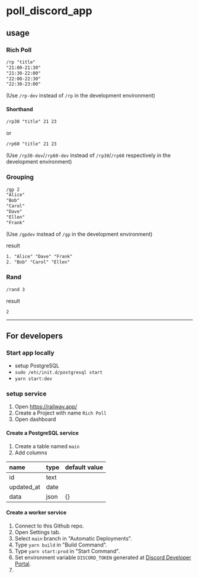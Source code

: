# poll_discord_app

## usage

### Rich Poll

```txt
/rp "title"
"21:00-21:30"
"21:30-22:00"
"22:00-22:30"
"22:30-23:00"
```

(Use `/rp-dev` instead of `/rp` in the development environment)

#### Shorthand

```txt
/rp30 "title" 21 23
```

or

```txt
/rp60 "title" 21 23
```

(Use `/rp30-dev`/`/rp60-dev` instead of `/rp30`/`/rp60` respectively in the development environment)

### Grouping

```txt
/gp 2
"Alice"
"Bob"
"Carol"
"Dave"
"Ellen"
"Frank"
```

(Use `/gpdev` instead of `/gp` in the development environment)

result

```txt
1. "Alice" "Dave" "Frank"
2. "Bob" "Carol" "Ellen"
```

### Rand

```txt
/rand 3
```

result

```txt
2
```

---

## For developers

### Start app locally

-   setup PostgreSQL
-   `sudo /etc/init.d/postgresql start`
-   `yarn start:dev`

<!--
## setup

```bash
$  heroku config:add TZ=Asia/Tokyo --app poll-discord-app
$  heroku config:add DATABASE_URL=*** --app poll-discord-app
$  heroku config:add DISCORD_TOKEN=*** --app poll-discord-app
``` -->

### setup service

1. Open https://railway.app/
2. Create a Project with name `Rich Poll`
3. Open dashboard

#### Create a PostgreSQL service

1. Create a table named `main`
2. Add columns

| name       | type | default value |
| :--------- | :--- | :------------ |
| id         | text |               |
| updated_at | date |               |
| data       | json | {}            |

#### Create a worker service

1. Connect to this Github repo.
2. Open Settings tab.
3. Select `main` branch in "Automatic Deployments".
4. Type `yarn build` in "Build Command".
5. Type `yarn start:prod` in "Start Command".
6. Set environment variable `DISCORD_TOKEN` generated at [Discord Developer Portal](https://discord.com/developers/applications).
7.
